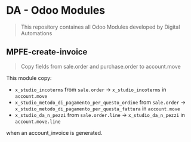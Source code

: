 # DA - Odoo Modules

> This repository containes all Odoo Modules developed by Digital Automations

## MPFE-create-invoice

> Copy fields from sale.order and purchase.order to account.move

This module copy:

- `x_studio_incoterms` from `sale.order` -> `x_studio_incoterms` in `account.move`
- `x_studio_metodo_di_pagamento_per_questo_ordine` from `sale.order` -> `x_studio_metodo_di_pagamento_per_questa_fattura` in `account.move`
- `x_studio_da_n_pezzi` from `sale.order.line` -> `x_studio_da_n_pezzi` in `account.move.line`

when an account\_invoice is generated.

